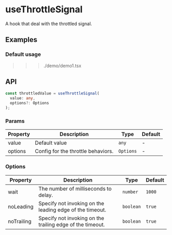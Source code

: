 
# useThrottleSignal

A hook that deal with the throttled signal.

## Examples

### Default usage

>>> ./demo/demo1.tsx

## API

```typescript
const throttledValue = useThrottleSignal(
  value: any,
  options?: Options
);
```

### Params

| Property | Description                        | Type      | Default |
| -------- | ---------------------------------- | --------- | ------- |
| value    | Default value                      | `any`     | -       |
| options  | Config for the throttle behaviors. | `Options` | -       |

### Options

| Property   | Description                                               | Type      | Default |
| ---------- | --------------------------------------------------------- | --------- | ------- |
| wait       | The number of milliseconds to delay.                      | `number`  | `1000`  |
| noLeading  | Specify not invoking on the leading edge of the timeout.  | `boolean` | `true`  |
| noTrailing | Specify not invoking on the trailing edge of the timeout. | `boolean` | `true`  |

